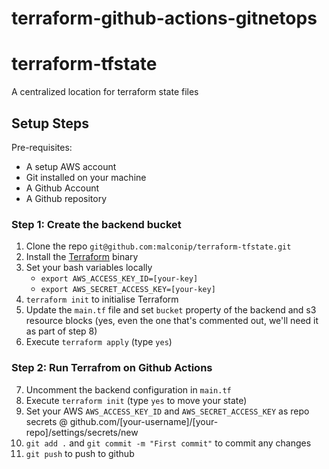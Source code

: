# terraform-github-actions-gitnetops

# terraform-tfstate
A centralized location for terraform state files

## Setup Steps

Pre-requisites: 
* A setup AWS account
* Git installed on your machine
* A Github Account
* A Github repository

### Step 1: Create the backend bucket

1. Clone the repo `git@github.com:malconip/terraform-tfstate.git`
2. Install the [Terraform](https://www.terraform.io/downloads.html) binary
3. Set your bash variables locally 
    * `export AWS_ACCESS_KEY_ID=[your-key]` 
    * `export AWS_SECRET_ACCESS_KEY=[your-key]`
4. `terraform init` to initialise Terraform 
5. Update the `main.tf` file and set `bucket` property of the backend and s3 resource blocks (yes, even the one that's commented out, we'll need it as part of step 8)
6. Execute `terraform apply` (type `yes`)

### Step 2: Run Terrafrom on Github Actions

7. Uncomment the backend configuration in `main.tf` 
8. Execute `terraform init` (type `yes` to move your state)
9. Set your AWS `AWS_ACCESS_KEY_ID` and `AWS_SECRET_ACCESS_KEY` as repo secrets @ github.com/[your-username]/[your-repo]/settings/secrets/new
10. `git add .` and `git commit -m "First commit"` to commit any changes
11. `git push` to push to github
